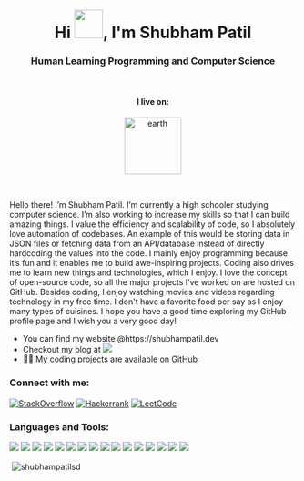 


<h1 align="center">Hi <img src="https://media.tenor.com/images/f580b40a349dcb2d7cb93573e2329061/tenor.gif" width="50px"/>, I'm Shubham Patil</h1>
<h3 align="center">Human Learning Programming and Computer Science</h3>

<br>
<h4 align="center">I live on: </h4>
<p align="center"><img align="center" src="earth.gif" alt="earth" width="100px"></p>
<br>

<p>Hello there! I’m Shubham Patil. I’m currently a high schooler studying computer science. I’m also working to increase my skills so that I can build amazing things. I value the efficiency and scalability of code, so I absolutely love automation of codebases. An example of this would be storing data in JSON files or fetching data from an API/database instead of directly hardcoding the values into the code. I mainly enjoy programming because it’s fun and it enables me to build awe-inspiring projects. Coding also drives me to learn new things and technologies, which I enjoy. I love the concept of open-source code, so all the major projects I’ve worked on are hosted on GitHub. Besides coding, I enjoy watching movies and videos regarding technology in my free time. I don't have a favorite food per say as I enjoy many types of cuisines. I hope you have a good time exploring my GitHub profile page and I wish you a very good day!</p>

<ul>
  <li> You can find my website @https://shubhampatil.dev</li>
  <li>Checkout my blog at <a href="https://dev.to/shubhampatilsd" target="blank"><img src="https://img.shields.io/badge/Dev.to-grey?style=for-the-badge&logo=dev.to"/></li>
  <li>👨‍💻 My coding projects are available on <a href="https://github.com/ShubhamPatilsd?tab=repositories" target="_blank" rel="noreferrer">GitHub</a></li>
</ul>


<h3 align="left">Connect with me:</h3>
<p align="left">
<a href="https://stackoverflow.com/users/14508882" target="blank"><img align="center" src="https://img.shields.io/badge/ShrubtheBub-f48024?style=for-the-badge&logo=stackoverflow&logoColor=white" alt="StackOverflow"/></a>
<a href="https://www.hackerrank.com/shubhampatilsd" target="blank"><img align="center" src="https://img.shields.io/badge/Shubhampatilsd-2EB65C?style=for-the-badge&logo=hackerrank&logoColor=white" alt="Hackerrank"/></a>
<a href="https://www.leetcode.com/shubhampatilsd" target="blank"><img align="center" src="https://img.shields.io/badge/ShubhamPatilsd-F99C16?style=for-the-badge&logo=leetcode&logoColor=white" alt="LeetCode"/></a>
</p>

<h3 align="left">Languages and Tools:</h3>
<p align="left">
  <img src="https://img.shields.io/badge/Java-orange?style=for-the-badge&logo=java&logoColor=white"/>
  <img src="https://img.shields.io/badge/python-blue?style=for-the-badge&logo=python&logoColor=white"/>
  <img src="https://img.shields.io/badge/javascript-yellow?style=for-the-badge&logo=javascript&logoColor=white"/>
  <img src="https://img.shields.io/badge/html-E34F26?style=for-the-badge&logo=HTML5&logoColor=white"/>
  <img src="https://img.shields.io/badge/css-1572B6?style=for-the-badge&logo=css3&logoColor=white"/>
  <img src="https://img.shields.io/badge/git-f1502f?style=for-the-badge&logo=git&logoColor=white"/>
  <img src="https://img.shields.io/badge/github-black?style=for-the-badge&logo=github&logoColor=white"/>
  <img src="https://img.shields.io/badge/react-61dbfb?style=for-the-badge&logo=react&logoColor=black"/>
  <img src="https://img.shields.io/badge/tailwind%20css-38B2AC?style=for-the-badge&logo=tailwind%20css&logoColor=white"/>
  <img src="https://img.shields.io/badge/linux-FCC624?style=for-the-badge&logo=linux&logoColor=black"/>
  <img src="https://img.shields.io/badge/nextjs-000000?style=for-the-badge&logo=next.js&logoColor=white"/>
  <img src="https://img.shields.io/badge/express-000000?style=for-the-badge&logo=express&logoColor=white"/>
  <img src="https://img.shields.io/badge/nodejs-339933?style=for-the-badge&logo=node.js&logoColor=white"/>
  <img src="https://img.shields.io/badge/bootstrap-7952B3?style=for-the-badge&logo=bootstrap&logoColor=white"/>
  <img src="https://img.shields.io/badge/typescript-3178C6?style=for-the-badge&logo=typescript&logoColor=white"/>
  <img src="https://img.shields.io/badge/firebase-FFCA28?style=for-the-badge&logo=firebase&logoColor=black"/>

</p>



<p>&nbsp;<img align="center" src="https://github-readme-stats.vercel.app/api?username=shubhampatilsd&show_icons=true&locale=en" alt="shubhampatilsd" /></p>
